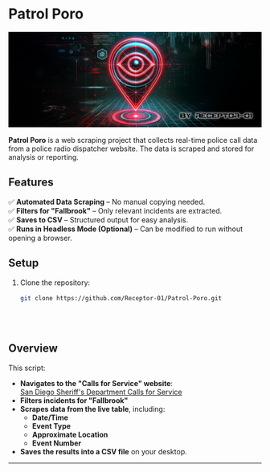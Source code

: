 
# Patrol Poro

![alt text](PATROL-PORO-COVER-IMAGE.jpg)

**Patrol Poro** is a web scraping project that collects real-time police call data from a police radio dispatcher website. The data is scraped and stored for analysis or reporting.


## Features
✅ **Automated Data Scraping** – No manual copying needed.  
✅ **Filters for "Fallbrook"** – Only relevant incidents are extracted.  
✅ **Saves to CSV** – Structured output for easy analysis.  
✅ **Runs in Headless Mode (Optional)** – Can be modified to run without opening a browser.  



## Setup

1. Clone the repository:
   ```bash
   git clone https://github.com/Receptor-01/Patrol-Poro.git





## Overview
This script:
- **Navigates to the "Calls for Service" website**:  
  [San Diego Sheriff's Department Calls for Service](https://callsforservice.sdsheriff.gov/)
- **Filters incidents for "Fallbrook"**
- **Scrapes data from the live table**, including:
  - **Date/Time**
  - **Event Type**
  - **Approximate Location**
  - **Event Number**
- **Saves the results into a CSV file** on your desktop.


---


